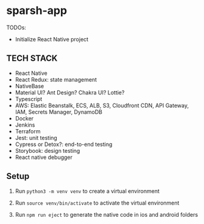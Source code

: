 # sparsh-app

TODOs:

- Initialize React Native project

## TECH STACK

- React Native
- React Redux: state management
- NativeBase
- Material UI? Ant Design? Chakra UI? Lottie?
- Typescript
- AWS: Elastic Beanstalk, ECS, ALB, S3, Cloudfront CDN, API Gateway, IAM, Secrets Manager, DynamoDB
- Docker
- Jenkins
- Terraform
- Jest: unit testing
- Cypress or Detox?: end-to-end testing
- Storybook: design testing
- React native debugger

## Setup

1. Run `python3 -m venv venv` to create a virtual environment

1. Run `source venv/bin/activate` to activate the virtual environment

1. Run `npm run eject` to generate the native code in ios and android folders
